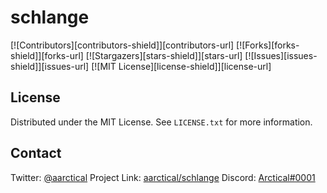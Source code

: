# schlange
[![Contributors][contributors-shield]][contributors-url]
[![Forks][forks-shield]][forks-url]
[![Stargazers][stars-shield]][stars-url]
[![Issues][issues-shield]][issues-url]
[![MIT License][license-shield]][license-url]

## License

Distributed under the MIT License. See `LICENSE.txt` for more information.

## Contact

Twitter: [@aarctical]([https://twitter.com/your_username](https://twitter.com/aarctical))
Project Link: [aarctical/schlange](https://github.com/aarctical/schlange)
Discord: [Arctical#0001](https://discord.com/users/423187100264038400)
